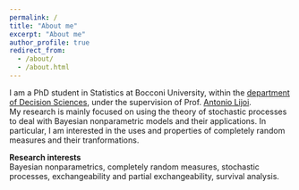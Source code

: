 ```yaml
---
permalink: /
title: "About me"
excerpt: "About me"
author_profile: true
redirect_from: 
  - /about/
  - /about.html
---
```


I am a PhD student in Statistics at Bocconi University, within the [department of Decision Sciences](https://www.unibocconi.eu/wps/wcm/connect/Bocconi/SitoPubblico_EN/Navigation+Tree/Home/Faculty+and+Research/Departments/Decision+Sciences/), under the supervision of Prof. [Antonio Lijoi](http://mypage.unibocconi.it/antoniolijoi/).  
My research is mainly focused on using the theory of stochastic processes to deal with Bayesian nonparametric models and their applications. In particular, I am interested in the uses and properties of completely random measures and their tranformations. 

**Research interests**  
Bayesian nonparametrics, completely random measures, stochastic processes, exchangeability and partial exchangeability, survival analysis.
